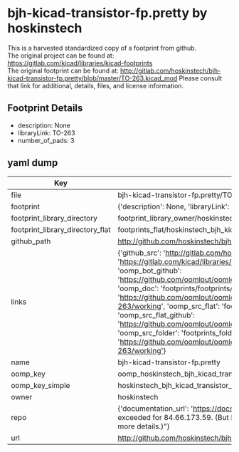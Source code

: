 # bjh-kicad-transistor-fp.pretty by hoskinstech  
This is a harvested standardized copy of a footprint from github.  
The original project can be found at:  
https://gitlab.com/kicad/libraries/kicad-footprints  
The original footprint can be found at:
http://gitlab.com/hoskinstech/bjh-kicad-transistor-fp.pretty/blob/master/TO-263.kicad_mod
Please consult that link for additional, details, files, and license information.  
## Footprint Details
* description: None  
* libraryLink: TO-263  
* number_of_pads: 3  
## yaml dump  
| Key | Value |  
| --- | --- |  
| file | bjh-kicad-transistor-fp.pretty/TO-263.kicad_mod |  
| footprint | {'description': None, 'libraryLink': 'TO-263', 'number_of_pads': 3} |  
| footprint_library_directory | footprint_library_owner/hoskinstech_bjh-kicad-transistor-fp.pretty |  
| footprint_library_directory_flat | footprints_flat/hoskinstech_bjh_kicad_transistor_fp_to_263/working |  
| github_path | http://github.com/hoskinstech/bjh-kicad-transistor-fp.pretty/blob/master/TO-263.kicad_mod |  
| links | {'github_src': 'http://gitlab.com/hoskinstech/bjh-kicad-transistor-fp.pretty/blob/master/TO-263.kicad_mod', 'github_src_repo': 'https://gitlab.com/kicad/libraries/kicad-footprints', 'oomp_bot': 'footprints/hoskinstech_bjh_kicad_transistor_fp_to_263/working', 'oomp_bot_github': 'https://github.com/oomlout/oomlout_oomp_footprint_bot/tree/main/footprints/hoskinstech_bjh_kicad_transistor_fp_to_263/working', 'oomp_doc': 'footprints/footprints/hoskinstech/bjh-kicad-transistor-fp/TO-263/working/', 'oomp_doc_github': 'https://github.com/oomlout/oomlout_oomp_footprint_doc/tree/main/footprints/footprints/hoskinstech/bjh-kicad-transistor-fp/TO-263/working', 'oomp_src_flat': 'footprints_flat/footprints_flat/hoskinstech_bjh_kicad_transistor_fp_to_263/working', 'oomp_src_flat_github': 'https://github.com/oomlout/oomlout_oomp_footprint_src/tree/main/footprints_flat/hoskinstech_bjh_kicad_transistor_fp_to_263/working', 'oomp_src_folder': 'footprints_folder/footprints_folder/hoskinstech/bjh-kicad-transistor-fp/TO-263/working', 'oomp_src_folder_github': 'https://github.com/oomlout/oomlout_oomp_footprint_src/tree/main/footprints_folder/hoskinstech/bjh-kicad-transistor-fp/TO-263/working'} |  
| name | bjh-kicad-transistor-fp.pretty |  
| oomp_key | oomp_hoskinstech_bjh_kicad_transistor_fp_to_263 |  
| oomp_key_simple | hoskinstech_bjh_kicad_transistor_fp_to_263 |  
| owner | hoskinstech |  
| repo | {'documentation_url': 'https://docs.github.com/rest/overview/resources-in-the-rest-api#rate-limiting', 'message': "API rate limit exceeded for 84.66.173.59. (But here's the good news: Authenticated requests get a higher rate limit. Check out the documentation for more details.)"} |  
| url | http://github.com/hoskinstech/bjh-kicad-transistor-fp.pretty |  

